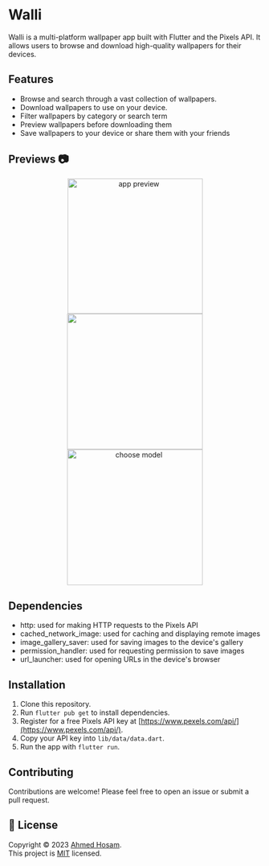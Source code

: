 # Walli

Walli is a multi-platform wallpaper app built with Flutter and the Pixels API. It allows users to browse and download high-quality wallpapers for their devices.

## Features

- Browse and search through a vast collection of wallpapers.
- Download wallpapers to use on your device.
- Filter wallpapers by category or search term
- Preview wallpapers before downloading them
- Save wallpapers to your device or share them with your friends

## Previews 📷

<p align="center">
<img src="https://user-images.githubusercontent.com/62101039/227745528-4cf03145-7b05-4dc1-9d04-62bc51327aaf.png" alt="app preview" width="269px" />
<img src="https://user-images.githubusercontent.com/62101039/227745523-ce4cb9d6-d83e-4d1d-b8c1-99a95192ed8a.png" alt="" width="270px" />
<img src="https://user-images.githubusercontent.com/62101039/227745711-ca1d3c76-951d-4e6a-9492-4c427f39736d.png" alt="choose model" width="270px" />

</br>
</p>

## Dependencies

- http: used for making HTTP requests to the Pixels API
- cached_network_image: used for caching and displaying remote images
- image_gallery_saver: used for saving images to the device's gallery
- permission_handler: used for requesting permission to save images
- url_launcher: used for opening URLs in the device's browser

## Installation

1. Clone this repository.
2. Run `flutter pub get` to install dependencies.
3. Register for a free Pixels API key at [https://www.pexels.com/api/](https://www.pexels.com/api/).
4. Copy your API key into `lib/data/data.dart`.
5. Run the app with `flutter run`.

## Contributing
Contributions are welcome! Please feel free to open an issue or submit a pull request.

## 📝 License
Copyright © 2023 [Ahmed Hosam](https://github.com/ahmedhosam283843). <br />
This project is [MIT](https://github.com/ahmedhosam283843/Walli/blob/master/LICENCE) licensed.
